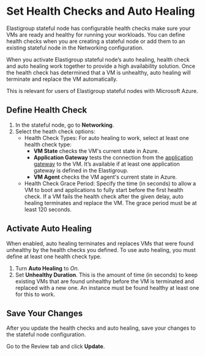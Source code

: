 # Set Health Checks and Auto Healing

Elastigroup stateful node has configurable health checks make sure your VMs are ready and healthy for running your workloads. You can define health checks when you are creating a stateful node or add them to an existing stateful node in the Networking configuration.

When you activate Elastigroup stateful node’s auto healing, health check and auto healing work together to provide a high availability solution. Once the health check has determined that a VM is unhealthy, auto healing will terminate and replace the VM automatically.

This is relevant for users of Elastigroup stateful nodes with Microsoft Azure.

## Define Health Check

1. In the stateful node, go to **Networking**.
2. Select the heath check options:
   - Health Check Types: For auto healing to work, select at least one health check type:
     - **VM State** checks the VM's current state in Azure.
     - **Application Gateway** tests the connection from the [application gateway](elastigroup/tutorials-azure/connect-elastigroup-to-application-gateway?id=connect-elastigroup-to-application-gateway)  to the VM. It’s available if at least one application gateway is defined in the Elastigroup.
     - **VM Agent** checks the VM agent's current state in Azure.
   - Health Check Grace Period: Specify the time (in seconds) to allow a VM to boot and applications to fully start before the first health check. If a VM fails the health check after the given delay, auto healing terminates and replace the VM. The grace period must be at least 120 seconds.

## Activate Auto Healing

When enabled, auto healing terminates and replaces VMs that were found unhealthy by the health checks you defined. To use auto healing, you must define at least one health check type.

1. Turn **Auto Healing** to <i>On</i>.
2. Set **Unhealthy Duration**. This is the amount of time (in seconds) to keep existing VMs that are found unhealthy before the VM is terminated and replaced with a new one. An instance must be found healthy at least one for this to work.

## Save Your Changes

After you update the health checks and auto healing, save your changes to the stateful node configuration.

Go to the Review tab and click **Update**.
